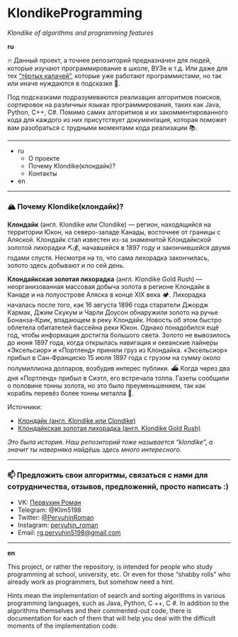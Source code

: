 # KlondikeProgramming
*Klondike of algorithms and programming features*

**ru**

🔥 Данный проект, а точнее репозиторий предназначен для людей, которые изучают программирование в школе, ВУЗе и т.д. Или даже для тех [“тёртых калачей”](https://ru.wiktionary.org/wiki/%D1%82%D1%91%D1%80%D1%82%D1%8B%D0%B9_%D0%BA%D0%B0%D0%BB%D0%B0%D1%87), которые уже работают программистами, но так или иначе нуждаются в подсказке 📄.


Под подсказками подразумеваются реализация алгоритмов поисков, сортировок на различных языках программирования, таких как Java, Python, C++, C#. Помимо самих алгоритмов и их закомментированного кода для каждого из них присутствует документация, которая поможет вам разобраться с трудными моментами кода реализации 📚.

---

* ru
  * О проекте 
  * Почему Klondike(клондайк)?
  * Контакты
* en

---

### 🏔 Почему Klondike(клондайк)?

**Клондайк** (англ. Klondike или Clondike) — регион, находящийся на территории Юкон, на северо-западе Канады, восточнее от границы с Аляской. 
Клондайк стал известен из-за знаменитой Клондайкской золотой лихорадки ⛏💰, начавшейся в 1897 году и закончившейся двумя годами спустя. Несмотря на то, что сама лихорадка закончилась, золото здесь добывают и по сей день.
 
**Клондайкская золотая лихорадка** (англ. Klondike Gold Rush) — неорганизованная массовая добыча золота в регионе Клондайк в Канаде и на полуострове Аляска в конце XIX века 🏕.
Лихорадка началась после того, как 16 августа 1896 года старатели Джордж Кармак, Джим Скукум и Чарли Доусон обнаружили золото на ручье Бонанза-Крик, впадающем в реку Клондайк. Новость об этом быстро облетела обитателей бассейна реки Юкон. Однако понадобился ещё год, чтобы информация достигла большого света. Золото не вывозилось до июня 1897 года, когда открылась навигация и океанские лайнеры «Эксельсиор» и «Портленд» приняли груз из Клондайка. «Эксельсиор» прибыл в Сан-Франциско 15 июля 1897 года с грузом на сумму около полумиллиона долларов, возбудив интерес публики. ⛴ Когда через два дня «Портленд» прибыл в Сиэтл, его встречала толпа. Газеты сообщили о половине тонны золота, но это было преуменьшением, так как корабль перевёз более тонны металла 🚢.

Источники:
* [Клондайк (англ. Klondike или Clondike)](https://ru.wikipedia.org/wiki/%D0%9A%D0%BB%D0%BE%D0%BD%D0%B4%D0%B0%D0%B9%D0%BA_(%D1%80%D0%B5%D0%B3%D0%B8%D0%BE%D0%BD))
* [Клондайкская золотая лихорадка (англ. Klondike Gold Rush)](https://ru.wikipedia.org/wiki/%D0%9A%D0%BB%D0%BE%D0%BD%D0%B4%D0%B0%D0%B9%D0%BA%D1%81%D0%BA%D0%B0%D1%8F_%D0%B7%D0%BE%D0%BB%D0%BE%D1%82%D0%B0%D1%8F_%D0%BB%D0%B8%D1%85%D0%BE%D1%80%D0%B0%D0%B4%D0%BA%D0%B0)
 
*Это была история. Наш репозиторий тоже называется “klondike”, а значит ты наверняка найдёшь здесь много интересного.*

---

### 📫 Предложить свои алгоритмы, связаться с нами для сотрудничества, отзывов, предложений, просто написать :)

  * VK: [Первухин Роман](https://vk.com/id469773080)
  * Telegram: @Klim5198
  * Twitter: [@PervuhinRoman](https://twitter.com/PervuhinRoman)
  * Instagram: [pervuhin_roman](https://www.instagram.com/pervuhin_roman)
  * Email: rg.pervuhin5198@gmail.com

---

**en**

This project, or rather the repository, is intended for people who study programming at school, university, etc. Or even for those “shabby rolls” who already work as programmers, but somehow need a hint.

Hints mean the implementation of search and sorting algorithms in various programming languages, such as Java, Python, C ++, C #. In addition to the algorithms themselves and their commented-out code, there is documentation for each of them that will help you deal with the difficult moments of the implementation code.
